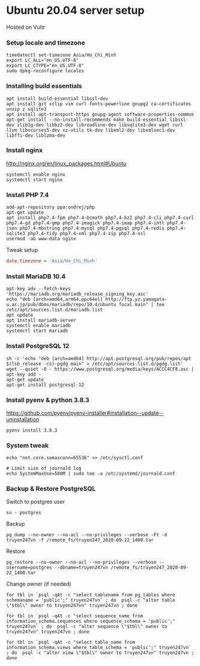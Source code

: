 # Ubuntu 20.04 server setup

Hosted on Vultr

### Setup locale and timezone
```shell
timedatectl set-timezone Asia/Ho_Chi_Minh
export LC_ALL="en_US.UTF-8"
export LC_CTYPE="en_US.UTF-8"
sudo dpkg-reconfigure locales
```

### Installing build essentials
```shell
apt install build-essential libssl-dev
apt install git xclip vim curl fonts-powerline gnupg2 ca-certificates unzip z sqlite3
apt install apt-transport-https gnupg-agent software-properties-common
apt-get install --no-install-recommends make build-essential libssl-dev zlib1g-dev libbz2-dev libreadline-dev libsqlite3-dev wget curl llvm libncurses5-dev xz-utils tk-dev libxml2-dev libxmlsec1-dev libffi-dev liblzma-dev
```

### Install nginx

http://nginx.org/en/linux_packages.html#Ubuntu

```shell
systemctl enable nginx
systemctl start nginx
```

### Install PHP 7.4
```shell
add-apt-repository ppa:ondrej/php
apt-get update
apt install php7.4-fpm php7.4-bcmath php7.4-bz2 php7.4-cli php7.4-curl php7.4-gd php7.4-gmp php7.4-imagick php7.4-imap php7.4-intl php7.4-json php7.4-mbstring php7.4-mysql php7.4-pgsql php7.4-redis php7.4-sqlite3 php7.4-tidy php7.4-xml php7.4-zip php7.4-xsl
usermod -aG www-data nginx
```

Tweak setup

```ini
date.timezone = 'Asia/Ho_Chi_Minh'
```

### Install MariaDB 10.4
```shell
apt-key adv --fetch-keys 'https://mariadb.org/mariadb_release_signing_key.asc'
echo "deb [arch=amd64,arm64,ppc64el] http://ftp.yz.yamagata-u.ac.jp/pub/dbms/mariadb/repo/10.4/ubuntu focal main" | tee /etc/apt/sources.list.d/mariadb.list
apt update
apt install mariadb-server
systemctl enable mariadb
systemctl start mariadb
```

### Install PostgreSQL 12
```shell
sh -c 'echo "deb [arch=amd64] http://apt.postgresql.org/pub/repos/apt $(lsb_release -cs)-pgdg main" > /etc/apt/sources.list.d/pgdg.list'
wget --quiet -O - https://www.postgresql.org/media/keys/ACCC4CF8.asc | apt-key add -
apt-get update
apt-get install postgresql-12
```

### Install pyenv & python 3.8.3

https://github.com/pyenv/pyenv-installer#installation--update--uninstallation

```shell
pyenv install 3.8.3
```


### System tweak
```shell
echo "net.core.somaxconn=65536" >> /etc/sysctl.conf

# Limit size of journald log
echo SystemMaxUse=500M | sudo tee -a /etc/systemd/journald.conf
```

### Backup & Restore PostgreSQL

Switch to postgres user

```shell
su - postgres
```

Backup
```shell
pg_dump --no-owner --no-acl --no-privileges --verbose -Ft -d truyen247vn -f /remote_fs/truyen247_2020-09-22_1400.tar
```

Restore
```shell
pg_restore --no-owner --no-acl --no-privileges --verbose --username=postgres --dbname=truyen247vn /remote_fs/truyen247_2020-09-22_1400.tar
```

Change owner (if needed)
```shell
for tbl in `psql -qAt -c "select tablename from pg_tables where schemaname = 'public';" truyen247vn` ; do  psql -c "alter table \"$tbl\" owner to truyen247vn" truyen247vn ; done

for tbl in `psql -qAt -c "select sequence_name from information_schema.sequences where sequence_schema = 'public';" truyen247vn` ; do  psql -c "alter sequence \"$tbl\" owner to truyen247vn" truyen247vn ; done

for tbl in `psql -qAt -c "select table_name from information_schema.views where table_schema = 'public';" truyen247vn` ; do  psql -c "alter view \"$tbl\" owner to truyen247vn" truyen247vn ; done
```
